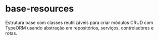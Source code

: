 # base-resources
Estrutura base com classes reutilizáveis para criar módulos CRUD com TypeORM usando abstração em repositórios, serviços, controladores e rotas.
